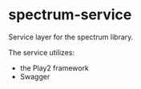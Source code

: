 spectrum-service
================

Service layer for the spectrum library.

The service utilizes:
- the Play2 framework
- Swagger
